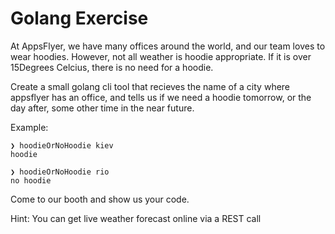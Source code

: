 # Golang Exercise

At AppsFlyer, we have many offices around the world, and our team loves to wear hoodies.
However, not all weather is hoodie appropriate.
If it is over 15Degrees Celcius, there is no need for a hoodie.

Create a small golang cli tool that recieves the name of a city where appsflyer has an office,
and tells us if we need a hoodie tomorrow, or the day after, some other time in the near future.

Example:

    ❯ hoodieOrNoHoodie kiev                                                                                                           
    hoodie
    
    ❯ hoodieOrNoHoodie rio                                                                                                           
    no hoodie

Come to our booth and show us your code.

Hint: You can get live weather forecast online via a REST call
